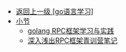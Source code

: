 - [返回上一级 [go语言学习]](go语言学习/)
- [小节](go语言学习/小节/)
  - [golang RPC框架学习与实践](go语言学习/小节/golang%20RPC框架学习与实践.md)
  - [深入浅出RPC框架青训营笔记](go语言学习/小节/深入浅出RPC框架青训营笔记.md)
